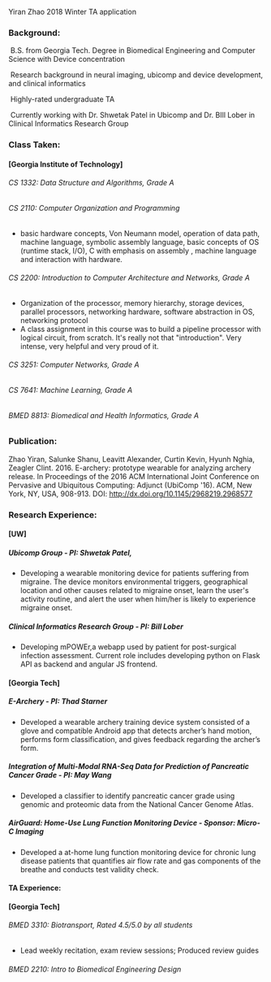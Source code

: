 Yiran Zhao 2018 Winter TA application

### Background:

​	B.S. from Georgia Tech. Degree in Biomedical Engineering and Computer Science with Device concentration

​        Research background in neural imaging, ubicomp and device development, and clinical informatics

​	Highly-rated undergraduate TA

​	Currently working with Dr. Shwetak Patel in Ubicomp and Dr. BIll Lober in Clinical Informatics Research Group



### Class Taken:

#### [Georgia Institute of Technology]

###### CS 1332: Data Structure and Algorithms, Grade A

###### CS 2110: Computer Organization and Programming

* basic hardware concepts, Von Neumann model, operation of data path, machine language, symbolic assembly language, basic concepts of OS (runtime stack, I/O), C with emphasis on assembly , machine language and interaction with hardware. 

###### CS 2200: Introduction to Computer Architecture and Networks, Grade A

*  Organization of the processor, memory hierarchy, storage devices, parallel processors, networking hardware, software abstraction in OS, networking protocol 
* A class assignment in this course was to build a pipeline processor with logical circuit, from scratch. It's really not that "introduction". Very intense, very helpful and very proud of it. 

###### CS 3251: Computer Networks, Grade A

###### CS 7641: Machine Learning, Grade A 

###### BMED 8813: Biomedical and Health Informatics, Grade A



### Publication:

Zhao Yiran, Salunke Shanu, Leavitt Alexander, Curtin Kevin, Hyunh Nghia, Zeagler Clint. 2016. E-archery: prototype wearable for analyzing archery release. In Proceedings of the 2016 ACM International Joint Conference on Pervasive and Ubiquitous Computing: Adjunct (UbiComp '16). ACM, New York, NY, USA, 908-913. DOI: http://dx.doi.org/10.1145/2968219.2968577



### Research Experience:

#### [UW]

##### Ubicomp Group - PI: Shwetak Patel,

 * Developing a wearable monitoring device for patients suffering from migraine. The device monitors environmental triggers, geographical location and other causes related to migraine onset, learn the user's activity routine, and alert the user when him/her is likely to experience migraine onset. 

##### Clinical Informatics Research Group - PI: Bill Lober

* Developing mPOWEr,a webapp used by patient for post-surgical infection assessment. Current role includes developing python on Flask API as backend and angular JS frontend. 

#### [Georgia Tech]

##### E-Archery - PI: Thad Starner

 * Developed a wearable archery training device system consisted of a glove and compatible Android app that detects archer’s hand motion, performs form classification, and gives feedback regarding the archer’s form.

##### Integration of Multi-Modal RNA-Seq Data for Prediction of Pancreatic Cancer Grade - PI: May Wang

* Developed a classifier to identify pancreatic cancer grade using genomic and proteomic data from the
  National Cancer Genome Atlas.

##### AirGuard: Home-Use Lung Function Monitoring Device - Sponsor: Micro-C Imaging

* Developed a at-home lung function monitoring device for chronic lung disease patients that quantifies air flow rate and gas components of the breathe and conducts test validity check.



#### TA Experience:

#### [Georgia Tech]

###### BMED 3310: Biotransport, Rated 4.5/5.0 by all students

- Lead weekly recitation, exam review sessions; Produced review guides

###### BMED 2210: Intro to Biomedical Engineering Design

